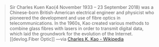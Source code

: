 
> Sir Charles Kuen Kao(4 November 1933 – 23 September 2018) was a Chinese-born British-American electrical engineer and physicist who pioneered the development and use of fibre optics in telecommunications. In the 1960s, Kao created various methods to combine glass fibres with lasers in order to transmit digital data, which laid the groundwork for the evolution of the Internet. [[devlog.Fiber Optic]]
> —via [Charles K. Kao - Wikipedia](https://en.wikipedia.org/wiki/Charles_K._Kao)
